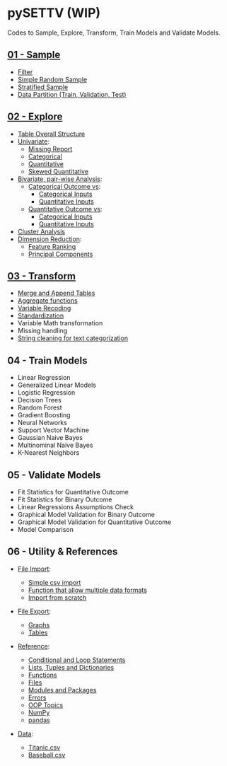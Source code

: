 # pySETTV (WIP)
Codes to Sample, Explore, Transform, Train Models and Validate Models.

## [01 - Sample](https://github.com/danielrferreira/pySETTV/tree/main/01%20-%20Sample)
- [Filter](https://github.com/danielrferreira/pySETTV/tree/main/01%20-%20Sample/Filter)
- [Simple Random Sample](https://github.com/danielrferreira/pySETTV/tree/main/01%20-%20Sample/Simple%20Random)
- [Stratified Sample](https://github.com/danielrferreira/pySETTV/tree/main/01%20-%20Sample/Stratified)
- [Data Partition (Train, Validation, Test)](https://github.com/danielrferreira/pySETTV/tree/main/01%20-%20Sample/Data%20Partition)
## [02 - Explore](https://github.com/danielrferreira/pySETTV/tree/main/02%20-%20Explore)
* [Table Overall Structure](https://github.com/danielrferreira/pySETTV/tree/main/02%20-%20Explore/Overall%20Structure)
* [Univariate](https://github.com/danielrferreira/pySETTV/tree/main/02%20-%20Explore/Univariate):
  - [Missing Report](https://github.com/danielrferreira/pySETTV/tree/main/02%20-%20Explore/Univariate/Missing)
  - [Categorical](https://github.com/danielrferreira/pySETTV/tree/main/02%20-%20Explore/Univariate/Categorical)
  - [Quantitative](https://github.com/danielrferreira/pySETTV/tree/main/02%20-%20Explore/Univariate/Quantitative)
  - [Skewed Quantitative](https://github.com/danielrferreira/pySETTV/tree/main/02%20-%20Explore/Univariate/Skewed%20Quantitative)
* [Bivariate, pair-wise Analysis](https://github.com/danielrferreira/pySETTV/tree/main/02%20-%20Explore/Bivariate):
  - [Categorical Outcome vs](https://github.com/danielrferreira/pySETTV/tree/main/02%20-%20Explore/Bivariate/Categorical%20Outcome):
    - [Categorical Inputs](https://github.com/danielrferreira/pySETTV/tree/main/02%20-%20Explore/Bivariate/Categorical%20Outcome/Categorical%20Inputs)
    - [Quantitative Inputs](https://github.com/danielrferreira/pySETTV/tree/main/02%20-%20Explore/Bivariate/Categorical%20Outcome/Quantitative%20Inputs)
  - [Quantitative Outcome vs](https://github.com/danielrferreira/pySETTV/tree/main/02%20-%20Explore/Bivariate/Quantitative%20Outcome):
    - [Categorical Inputs](https://github.com/danielrferreira/pySETTV/tree/main/02%20-%20Explore/Bivariate/Quantitative%20Outcome/Categorical%20Inputs)
    - [Quantitative Inputs](https://github.com/danielrferreira/pySETTV/tree/main/02%20-%20Explore/Bivariate/Quantitative%20Outcome/Quantitative%20Inputs) 
* [Cluster Analysis](https://github.com/danielrferreira/pySETTV/tree/main/02%20-%20Explore/Cluster)
* [Dimension Reduction]():
  - [Feature Ranking](https://github.com/danielrferreira/pySETTV/tree/main/02%20-%20Explore/Dimension%20Reduction/Feature%20Ranking)
  - [Principal Components](https://github.com/danielrferreira/pySETTV/tree/main/02%20-%20Explore/Dimension%20Reduction/PCA)
## [03 - Transform](https://github.com/danielrferreira/pySETTV/tree/main/03%20-%20Transform)
- [Merge and Append Tables](https://github.com/danielrferreira/pySETTV/tree/main/03%20-%20Transform/Merge%20and%20Append)
- [Aggregate functions](https://github.com/danielrferreira/pySETTV/tree/main/03%20-%20Transform/Aggregate)
- [Variable Recoding](https://github.com/danielrferreira/pySETTV/tree/main/03%20-%20Transform/Recode)
- [Standardization](https://github.com/danielrferreira/pySETTV/tree/main/03%20-%20Transform/Standardization)
- Variable Math transformation
- Missing handling
- [String cleaning for text categorization](https://github.com/danielrferreira/pySETTV/tree/main/03%20-%20Transform/String%20Cleaning)
## 04 - Train Models
- Linear Regression
- Generalized Linear Models
- Logistic Regression
- Decision Trees
- Random Forest
- Gradient Boosting
- Neural Networks
- Support Vector Machine
- Gaussian Naive Bayes
- Multinominal Naive Bayes
- K-Nearest Neighbors
## 05 - Validate Models
- Fit Statistics for Quantitative Outcome
- Fit Statistics for Binary Outcome
- Linear Regressions Assumptions Check
- Graphical Model Validation for Binary Outcome
- Graphical Model Validation for Quantitative Outcome
- Model Comparison
## 06 - Utility & References
* [File Import](https://github.com/danielrferreira/pySETTV/tree/main/06%20-%20Utility%20&%20References/File%20Import):
  - [Simple csv import](https://github.com/danielrferreira/pySETTV/tree/main/06%20-%20Utility%20&%20References/File%20Import/Simple%20CSV%20Import)
  - [Function that allow multiple data formats](https://github.com/danielrferreira/pySETTV/tree/main/06%20-%20Utility%20&%20References/File%20Import/Multiple%20Formats)
  - [Import from scratch](https://github.com/danielrferreira/pySETTV/tree/main/06%20-%20Utility%20&%20References/File%20Import/Import%20from%20scratch)
* [File Export](https://github.com/danielrferreira/pySETTV/tree/main/06%20-%20Utility%20%26%20References/File%20Export):
  - [Graphs](https://github.com/danielrferreira/pySETTV/tree/main/06%20-%20Utility%20%26%20References/File%20Export/Graphs)
  - [Tables](https://github.com/danielrferreira/pySETTV/tree/main/06%20-%20Utility%20%26%20References/File%20Export/Tables)
* [Reference](https://github.com/danielrferreira/pySETTV/tree/main/06%20-%20Utility%20%26%20References/Reference):
  - [Conditional and Loop Statements](https://github.com/danielrferreira/pySETTV/tree/main/06%20-%20Utility%20%26%20References/Reference/Conditional%20and%20Loops)
  - [Lists, Tuples and Dictionaries](https://github.com/danielrferreira/pySETTV/tree/main/06%20-%20Utility%20%26%20References/Reference/Lists%20Tuples%20and%20Dictionaries)
  - [Functions](https://github.com/danielrferreira/pySETTV/tree/main/06%20-%20Utility%20%26%20References/Reference/Functions)
  - [Files](https://github.com/danielrferreira/pySETTV/tree/main/06%20-%20Utility%20%26%20References/Reference/Files)
  - [Modules and Packages](https://github.com/danielrferreira/pySETTV/tree/main/06%20-%20Utility%20%26%20References/Reference/Modules%20and%20Packages)
  - [Errors](https://github.com/danielrferreira/pySETTV/tree/main/06%20-%20Utility%20%26%20References/Reference/Errors)
  - [OOP Topics](https://github.com/danielrferreira/pySETTV/tree/main/06%20-%20Utility%20%26%20References/Reference/OOP)
  - [NumPy](https://github.com/danielrferreira/pySETTV/tree/main/06%20-%20Utility%20%26%20References/Reference/NumPy)
  - [pandas](https://github.com/danielrferreira/pySETTV/tree/main/06%20-%20Utility%20%26%20References/Reference/pandas)

* [Data](https://github.com/danielrferreira/pySETTV/tree/main/06%20-%20Utility%20%26%20References/Data):
  - [Titanic.csv](https://github.com/danielrferreira/pySETTV/blob/main/06%20-%20Utility%20%26%20References/Data/train_titanic.csv)
  - [Baseball.csv](https://github.com/danielrferreira/pySETTV/blob/main/06%20-%20Utility%20%26%20References/Data/batting_2021_2022_2023.csv)
